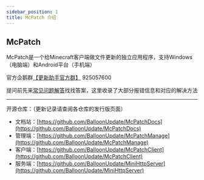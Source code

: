 ```yaml
---
sidebar_position: 1
title: McPatch 介绍
---
```


## McPatch

McPatch是一个给Minecraft客户端做文件更新的独立应用程序，支持Windows（电脑端）和Android平台（手机端）

官方企鹅群[【更新助手官方群】](https://jq.qq.com/?_wv=1027&k=PqAEtn39) 925057600

提问前先来[常见问题解答](faq/client)找找答案，这里收录了大部分报错信息和对应的解决方法

---

开源仓库：（更新记录请查阅各仓库的发行版页面）

+ 文档站：[https://github.com/BalloonUpdate/McPatchDocs](https://github.com/BalloonUpdate/McPatchDocs)
+ 管理端：[https://github.com/BalloonUpdate/McPatchManage](https://github.com/BalloonUpdate/McPatchManage)
+ 客户端：[https://github.com/BalloonUpdate/McPatchClient](https://github.com/BalloonUpdate/McPatchClient)
+ 服务端：[https://github.com/BalloonUpdate/MiniHttpServer](https://github.com/BalloonUpdate/MiniHttpServer)
